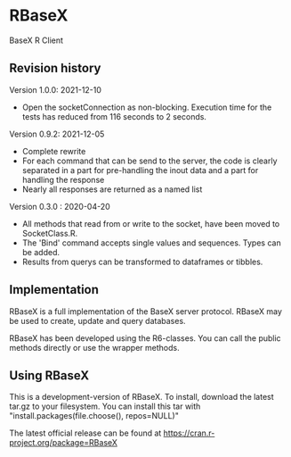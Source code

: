 # RBaseX
BaseX R Client

## Revision history

Version 1.0.0: 2021-12-10
* Open the socketConnection as non-blocking. Execution time for the tests has reduced from 116 seconds to 2 seconds.

Version 0.9.2: 2021-12-05
* Complete rewrite
* For each command that can be send to the server, the code is clearly separated in a part for pre-handling the inout data and a part for handling the response
* Nearly all responses are returned as a named list

Version 0.3.0 : 2020-04-20

* All methods that read from or write to the socket, have been moved to SocketClass.R.
* The 'Bind' command accepts single values and sequences. Types can be added.
* Results from querys can be transformed to dataframes or tibbles. 

## Implementation

RBaseX is a full implementation of the BaseX server protocol. RBaseX may be used to create, update and query databases.

RBaseX has been developed using the R6-classes. You can call the public methods directly or use the wrapper methods.

## Using RBaseX

This is a development-version of RBaseX. To install, download the latest tar.gz to your filesystem. You can install this tar with "install.packages(file.choose(), repos=NULL)"

The latest official release can be found at https://cran.r-project.org/package=RBaseX
